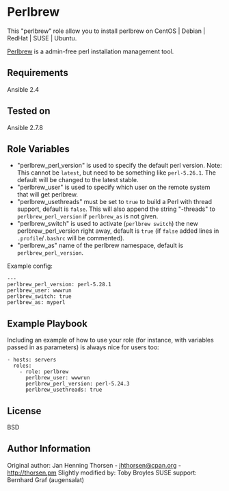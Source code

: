 Perlbrew
=========

This "perlbrew" role allow you to install perlbrew on CentOS | Debian | RedHat | SUSE | Ubuntu.

[Perlbrew](http://perlbrew.pl) is a admin-free perl installation management tool.

Requirements
------------

Ansible 2.4

Tested on
---------

Ansible 2.7.8

Role Variables
--------------

* "perlbrew_perl_version" is used to specify the default perl version. Note: This cannot be `latest`, but need to be something like `perl-5.26.1`. The default will be changed to the latest stable.
* "perlbrew_user" is used to specify which user on the remote system that will get perlbrew.
* "perlbrew_usethreads" must be set to `true` to build a Perl with thread support, default is `false`. This will also append the string "-threads" to `perlbrew_perl_version` if `perlbrew_as` is not given.
* "perlbrew_switch" is used to activate (`perlbrew switch`) the new perlbrew_perl_version right away, default is `true` (if `false` added lines in `.profile`/`.bashrc` will be commented).
* "perlbrew_as" name of the perlbrew namespace, default is `perlbrew_perl_version`.

Example config:

    ---
    perlbrew_perl_version: perl-5.28.1
    perlbrew_user: wwwrun
    perlbrew_switch: true
    perlbrew_as: myperl

Example Playbook
----------------

Including an example of how to use your role (for instance, with variables passed in as parameters) is always nice for users too:

    - hosts: servers
      roles:
        - role: perlbrew 
          perlbrew_user: wwwrun
          perlbrew_perl_version: perl-5.24.3
          perlbrew_usethreads: true


License
-------

BSD

Author Information
------------------

Original author: Jan Henning Thorsen - jhthorsen@cpan.org - http://thorsen.pm
Slightly modified by: Toby Broyles
SUSE support: Bernhard Graf (augensalat)
